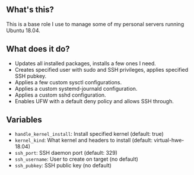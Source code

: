 ## What's this?
This is a base role I use to manage some of my personal servers running Ubuntu 18.04.

## What does it do?
- Updates all installed packages, installs a few ones I need.
- Creates specified user with sudo and SSH privileges, applies specified SSH pubkey.
- Applies a few custom sysctl configurations.
- Applies a custom systemd-journald configuration.
- Applies a custom sshd configuration.
- Enables UFW with a default deny policy and allows SSH through.

## Variables
- `handle_kernel_install`: Install specified kernel (default: true)
- `kernel_kind`: What kernel and headers to install (default: virtual-hwe-18.04)
- `ssh_port`: SSH daemon port (default: 329)
- `ssh_username`: User to create on target (no default)
- `ssh_pubkey`: SSH public key (no default)
